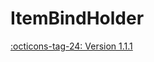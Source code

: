 # ItemBindHolder

[:octicons-tag-24: Version 1.1.1](https://ave.entropy2020.cn/version/VastAdapter/#111)
